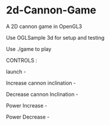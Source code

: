 # 2d-Cannon-Game


A 2D cannon game in OpenGL3


Use OGLSample 3d for setup and testing


Use ./game to play


CONTROLS :


launch - <space>


Increase cannon inclination - <UP>


Decrease cannon Inclination - <DOWN>


Power Increase - <PAGE UP>


Power Decrease - <PAGE DOWN>
